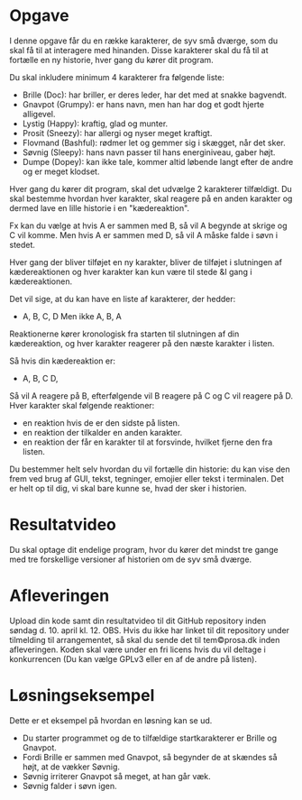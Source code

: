 # Opgave

I denne opgave får du en række karakterer, de syv små dværge, som du skal få til at interagere med hinanden. 
Disse karakterer skal du få til at fortælle en ny historie, hver gang du kører dit program.

Du skal inkludere minimum 4 karakterer fra følgende liste:
- Brille (Doc): har briller, er deres leder, har det med at snakke bagvendt.
- Gnavpot (Grumpy): er hans navn, men han har dog et godt hjerte alligevel.
- Lystig (Happy): kraftig, glad og munter.
- Prosit (Sneezy): har allergi og nyser meget kraftigt.
- Flovmand (Bashful): rødmer let og gemmer sig i skægget, når det sker.
- Søvnig (Sleepy): hans navn passer til hans energiniveau, gaber højt.
- Dumpe (Dopey): kan ikke tale, kommer altid løbende langt efter de andre og er meget klodset.

Hver gang du kører dit program, skal det udvælge 2 karakterer tilfældigt. Du skal bestemme hvordan hver karakter, skal reagere på en anden karakter og dermed lave en lille historie i en "kædereaktion".

Fx kan du vælge at hvis A er sammen med B, så vil A begynde at skrige og C vil komme. Men hvis A er sammen med D, så vil A måske falde i søvn i stedet.

Hver gang der bliver tilføjet en ny karakter, bliver de tilføjet i slutningen af kædereaktionen og hver karakter kan kun være til stede &I gang i kædereaktionen. 

Det vil sige, at du kan have en liste af karakterer, der hedder:
- A, B, C, D Men ikke A, B, A

Reaktionerne kører kronologisk fra starten til slutningen af din kædereaktion, og hver karakter reagerer på den næste karakter i listen. 

Så hvis din kædereaktion er:
- A, B, C D,

Så vil A reagere på B, efterfølgende vil B reagere på C og C vil reagere på D. Hver karakter skal følgende reaktioner:
- en reaktion hvis de er den sidste på listen.
- en reaktion der tilkalder en anden karakter.
- en reaktion der får en karakter til at forsvinde, hvilket fjerne den fra listen.

Du bestemmer helt selv hvordan du vil fortælle din historie: du kan vise den frem ved brug af GUI, tekst, tegninger, emojier eller tekst i terminalen. Det er helt op til dig, vi skal bare kunne se, hvad der sker i historien.

# Resultatvideo

Du skal optage dit endelige program, hvor du kører det mindst tre gange med tre forskellige versioner af historien om de syv små dværge.

# Afleveringen

Upload din kode samt din resultatvideo til dit GitHub repository inden søndag d. 10. april kl. 12.
OBS. Hvis du ikke har linket til dit repository under tilmelding til arrangementet, så skal du sende det til tem©prosa.dk inden afleveringen.
Koden skal være under en fri licens hvis du vil deltage i konkurrencen (Du kan vælge GPLv3 eller en af de andre på listen).

# Løsningseksempel

Dette er et eksempel på hvordan en løsning kan se ud.
- Du starter programmet og de to tilfældige startkarakterer er Brille og Gnavpot.
- Fordi Brille er sammen med Gnavpot, så begynder de at skændes så højt, at de vækker Søvnig.
- Søvnig irriterer Gnavpot så meget, at han går væk.
- Søvnig falder i søvn igen.
